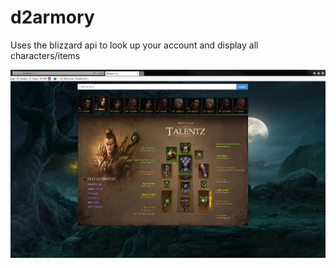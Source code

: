 # d2armory
Uses the blizzard api to look up your account and display all characters/items

![Picture](https://github.com/codeNovels/d2armory/blob/master/d2armory/images/Diablo3.PNG)
